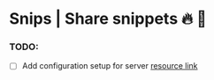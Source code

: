 # Snips | Share snippets 🔥 🔗

### TODO:
- [ ] Add configuration setup for server
[resource link](https://12factor.net/config)
